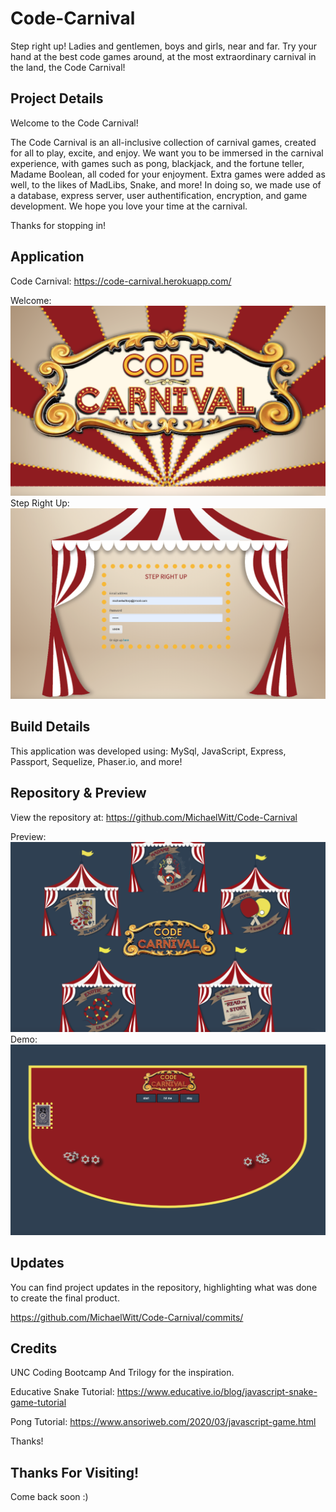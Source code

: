 # Code-Carnival

Step right up! Ladies and gentlemen, boys and girls, near and far. Try your hand at the best code games around, at the most extraordinary carnival in the land, the Code Carnival!

## Project Details

Welcome to the Code Carnival!

The Code Carnival is an all-inclusive collection of carnival games, created for all to play, excite, and enjoy. We want you to be immersed in the carnival experience, with games such as pong, blackjack, and the fortune teller, Madame Boolean, all coded for your enjoyment. Extra games were added as well, to the likes of MadLibs, Snake, and more! In doing so, we made use of a database, express server, user authentification, encryption, and game development. We hope you love your time at the carnival.

Thanks for stopping in!

## Application

Code Carnival: https://code-carnival.herokuapp.com/

Welcome: ![Screenshot](./public/imgs/code-carnival-readme.png)
Step Right Up: ![Screenshot](./public/imgs/tent-readme.png)

## Build Details

This application was developed using: MySql, JavaScript, Express, Passport, Sequelize, Phaser.io, and more!

## Repository & Preview

View the repository at: https://github.com/MichaelWitt/Code-Carnival

Preview: ![Screenshot](./public/imgs/carnival-readme.png)
Demo: ![Screenshot](./public/imgs/black-jack-readme.png)

## Updates

You can find project updates in the repository, highlighting what was done to create the final product.

https://github.com/MichaelWitt/Code-Carnival/commits/

## Credits

UNC Coding Bootcamp And Trilogy for the inspiration.

Educative Snake Tutorial:
https://www.educative.io/blog/javascript-snake-game-tutorial

Pong Tutorial:
https://www.ansoriweb.com/2020/03/javascript-game.html

Thanks!

## Thanks For Visiting!

Come back soon :)
